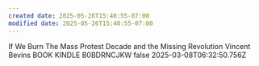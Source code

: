 ```yaml
---
created date: 2025-05-26T15:40:55-07:00
modified date: 2025-05-26T15:40:55-07:00
---
```

If We Burn
The Mass Protest Decade and the Missing Revolution
Vincent Bevins
BOOK
KINDLE
B0BDRNCJKW
false
2025-03-08T06:32:50.756Z
